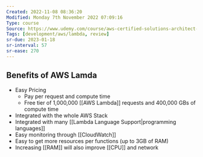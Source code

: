 ```yaml
---
Created: 2022-11-08 08:36:20
Modified: Monday 7th November 2022 07:09:16
Type: course
Source: https://www.udemy.com/course/aws-certified-solutions-architect-associate-saa-c01/?xref=E0Aed11STH4LPUQvCz0GJFABTmM=
Tags: [development/aws/lambda, review]
sr-due: 2023-01-18
sr-interval: 57
sr-ease: 270
---
```


## Benefits of AWS Lamda

- Easy Pricing
    - Pay per request and compute time
    - Free tier of 1,000,000 [[AWS Lambda]] requests and 400,000 GBs of compute time
- Integrated with the whole AWS Stack
- Integrated with many [[Lambda Language Support|programming languages]]
- Easy monitoring through [[CloudWatch]]
- Easy to get more resources per functions (up to 3GB of RAM)
- Increasing [[RAM]] will also improve [[CPU]] and network